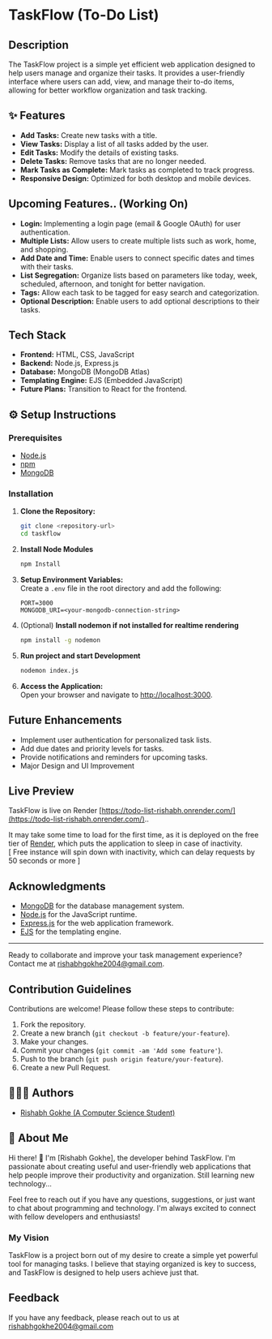 # TaskFlow (To-Do List)

## Description

The TaskFlow project is a simple yet efficient web application designed to help users manage and organize their tasks. It provides a user-friendly interface where users can add, view, and manage their to-do items, allowing for better workflow organization and task tracking.
## ✨ Features

- **Add Tasks:** Create new tasks with a title.
- **View Tasks:** Display a list of all tasks added by the user.
- **Edit Tasks:** Modify the details of existing tasks.
- **Delete Tasks:** Remove tasks that are no longer needed.
- **Mark Tasks as Complete:** Mark tasks as completed to track progress.
- **Responsive Design:** Optimized for both desktop and mobile devices.

## Upcoming Features.. (Working On)

- **Login:** Implementing a login page (email & Google OAuth) for user authentication.
- **Multiple Lists:** Allow users to create multiple lists such as work, home, and shopping.
- **Add Date and Time:** Enable users to connect specific dates and times with their tasks.
- **List Segregation:** Organize lists based on parameters like today, week, scheduled, afternoon, and tonight for better navigation.
- **Tags:** Allow each task to be tagged for easy search and categorization.
- **Optional Description:** Enable users to add optional descriptions to their tasks.

## Tech Stack
- **Frontend:** HTML, CSS, JavaScript
- **Backend:** Node.js, Express.js
- **Database:** MongoDB (MongoDB Atlas)
- **Templating Engine:** EJS (Embedded JavaScript)
- **Future Plans:** Transition to React for the frontend.

## ⚙︎ Setup Instructions

### Prerequisites
- [Node.js](https://nodejs.org/)
- [npm](https://www.npmjs.com/)
- [MongoDB](https://www.mongodb.com/)

### Installation
1. **Clone the Repository:**
   ```bash
   git clone <repository-url>
   cd taskflow

2. **Install Node Modules**
    ```bash
    npm Install

3. **Setup Environment Variables:**  
   Create a `.env` file in the root directory and add the following:  
   ```plaintext
   PORT=3000
   MONGODB_URI=<your-mongodb-connection-string>

4. (Optional) **Install nodemon if not installed for realtime rendering**
    ```bash
    npm install -g nodemon

5. **Run project and start Development**
    ```bash
    nodemon index.js

6. **Access the Application:**  
   Open your browser and navigate to [http://localhost:3000](http://localhost:3000).
  
## Future Enhancements
- Implement user authentication for personalized task lists.
- Add due dates and priority levels for tasks.
- Provide notifications and reminders for upcoming tasks.
- Major Design and UI Improvement

## Live Preview

TaskFlow is live on Render [https://todo-list-rishabh.onrender.com/](https://todo-list-rishabh.onrender.com/)..

It may take some time to load for the first time, as it is deployed on the free tier of [Render](https://render.com/), which puts the application to sleep in case of inactivity.  
[ Free instance will spin down with inactivity, which can delay requests by 50 seconds or more ]

## Acknowledgments
- [MongoDB](https://www.mongodb.com/) for the database management system.
- [Node.js](https://nodejs.org/) for the JavaScript runtime.
- [Express.js](https://expressjs.com/) for the web application framework.
- [EJS](https://ejs.co/) for the templating engine.

---

Ready to collaborate and improve your task management experience? Contact me at [rishabhgokhe2004@gmail.com](mailto:rishabhgokhe2004@gmail.com).

## Contribution Guidelines
Contributions are welcome! Please follow these steps to contribute:
1. Fork the repository.
2. Create a new branch (`git checkout -b feature/your-feature`).
3. Make your changes.
4. Commit your changes (`git commit -am 'Add some feature'`).
5. Push to the branch (`git push origin feature/your-feature`).
6. Create a new Pull Request.
## 👨🏻‍💻 Authors

- [Rishabh Gokhe (A Computer Science Student)](https://www.github.com/rishabhgokhe)

## 🚀 About Me

Hi there! 👋 I'm [Rishabh Gokhe], the developer behind TaskFlow. I'm passionate about creating useful and user-friendly web applications that help people improve their productivity and organization. Still learning new technology...

Feel free to reach out if you have any questions, suggestions, or just want to chat about programming and technology. I'm always excited to connect with fellow developers and enthusiasts!

### My Vision

TaskFlow is a project born out of my desire to create a simple yet powerful tool for managing tasks. I believe that staying organized is key to success, and TaskFlow is designed to help users achieve just that.


## Feedback

If you have any feedback, please reach out to us at rishabhgokhe2004@gmail.com